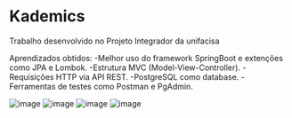 # Kademics
Trabalho desenvolvido no Projeto Integrador da unifacisa

Aprendizados obtidos: 
-Melhor uso do framework SpringBoot e extenções como JPA e Lombok.
-Estrutura MVC (Model-View-Controller).
-Requisições HTTP via API REST.
-PostgreSQL como database.
-Ferramentas de testes como Postman e PgAdmin.


![image](https://github.com/user-attachments/assets/cbcbc965-262e-42c3-9339-d893d42e3302)
![image](https://github.com/user-attachments/assets/00d7e94a-1f88-44f0-bb52-3898913eefd5)
![image](https://github.com/user-attachments/assets/4f4f5964-0a76-4f18-ba5a-26ed8c151518)
![image](https://github.com/user-attachments/assets/0f707f87-58de-4439-b5b3-1f10c050a24c)
